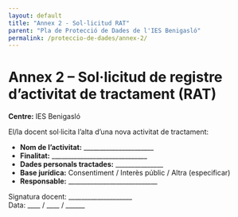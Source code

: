 ```yaml
---
layout: default
title: "Annex 2 - Sol·licitud RAT"
parent: "Pla de Protecció de Dades de l'IES Benigasló"
permalink: /proteccio-de-dades/annex-2/
---
```


# Annex 2 – Sol·licitud de registre d’activitat de tractament (RAT)

**Centre:** IES Benigasló  

El/la docent sol·licita l’alta d’una nova activitat de tractament:

- **Nom de l’activitat:** ______________________  
- **Finalitat:** ______________________________  
- **Dades personals tractades:** _______________  
- **Base jurídica:** Consentiment / Interès públic / Altra (especificar)  
- **Responsable:** ____________________________  

Signatura docent: ____________________  
Data: ____ / ____ / ______
